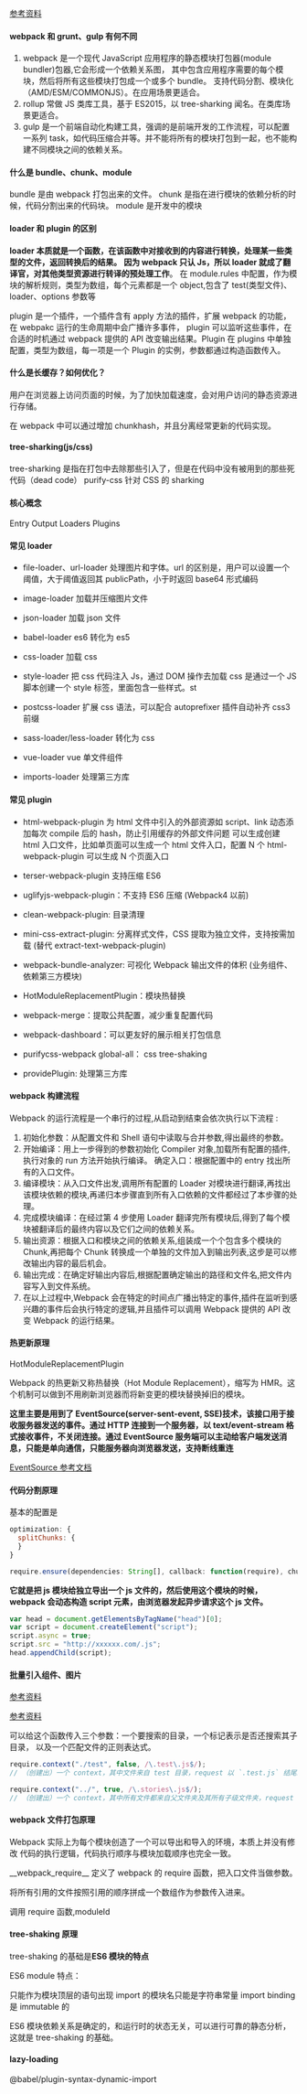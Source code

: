 [参考资料](https://mp.weixin.qq.com/s/UdsP3u_LR64dzffNPCx-2g)

#### webpack 和 grunt、gulp 有何不同

1. webpack 是一个现代 JavaScript 应用程序的静态模块打包器(module bundler)包器,它会形成一个依赖关系图，
   其中包含应用程序需要的每个模块，然后将所有这些模块打包成一个或多个 bundle。
   支持代码分割、模块化（AMD/ESM/COMMONJS）。在应用场景更适合。
2. rollup 常做 JS 类库工具，基于 ES2015，以 tree-sharking 闻名。在类库场景更适合。
3. gulp 是一个前端自动化构建工具，强调的是前端开发的工作流程，可以配置一系列 task，如代码压缩合并等。并不能将所有的模块打包到一起，也不能构建不同模块之间的依赖关系。

#### 什么是 bundle、chunk、module

bundle 是由 webpack 打包出来的文件。
chunk 是指在进行模块的依赖分析的时候，代码分割出来的代码块。
module 是开发中的模块

#### loader 和 plugin 的区别

**loader 本质就是一个函数，在该函数中对接收到的内容进行转换，处理某一些类型的文件，返回转换后的结果。**
**因为 webpack 只认 Js，所以 loader 就成了翻译官，对其他类型资源进行转译的预处理工作**。
在 module.rules 中配置，作为模块的解析规则，类型为数组，每个元素都是一个 object,包含了 test(类型文件)、loader、options 参数等

plugin 是一个插件，一个插件含有 apply 方法的插件，扩展 webpack 的功能，在 webpakc 运行的生命周期中会广播许多事件，
plugin 可以监听这些事件，在合适的时机通过 webpack 提供的 API 改变输出结果。Plugin 在 plugins 中单独配置，类型为数组，每一项是一个 Plugin 的实例，参数都通过构造函数传入。

#### 什么是长缓存？如何优化？

用户在浏览器上访问页面的时候，为了加快加载速度，会对用户访问的静态资源进行存储。

在 webpack 中可以通过增加 chunkhash，并且分离经常更新的代码实现。

#### tree-sharking(js/css)

tree-sharking 是指在打包中去除那些引入了，但是在代码中没有被用到的那些死代码（dead code）
purify-css 针对 CSS 的 sharking

#### 核心概念

Entry
Output
Loaders
Plugins

#### 常见 loader

- file-loader、url-loader 处理图片和字体。url 的区别是，用户可以设置一个阈值，大于阈值返回其 publicPath，小于时返回 base64 形式编码

- image-loader 加载并压缩图片文件

- json-loader 加载 json 文件

- babel-loader es6 转化为 es5

- css-loader 加载 css

- style-loader 把 css 代码注入 Js，通过 DOM 操作去加载 css 是通过一个 JS 脚本创建一个 style 标签，里面包含一些样式。st

- postcss-loader 扩展 css 语法，可以配合 autoprefixer 插件自动补齐 css3 前缀

- sass-loader/less-loader 转化为 css

- vue-loader vue 单文件组件

- imports-loader 处理第三方库

#### 常见 plugin

- html-webpack-plugin 为 html 文件中引入的外部资源如 script、link 动态添加每次 compile 后的 hash，防止引用缓存的外部文件问题
  可以生成创建 html 入口文件，比如单页面可以生成一个 html 文件入口，配置 N 个 html-webpack-plugin 可以生成 N 个页面入口

- terser-webpack-plugin 支持压缩 ES6

- uglifyjs-webpack-plugin：不支持 ES6 压缩 (Webpack4 以前)

- clean-webpack-plugin: 目录清理

- mini-css-extract-plugin: 分离样式文件，CSS 提取为独立文件，支持按需加载 (替代 extract-text-webpack-plugin)

- webpack-bundle-analyzer: 可视化 Webpack 输出文件的体积 (业务组件、依赖第三方模块)

- HotModuleReplacementPlugin：模块热替换

- webpack-merge：提取公共配置，减少重复配置代码

- webpack-dashboard：可以更友好的展示相关打包信息

- purifycss-webpack global-all： css tree-shaking

- providePlugin: 处理第三方库

#### webpack 构建流程

Webpack 的运行流程是一个串行的过程,从启动到结束会依次执行以下流程 :

1. 初始化参数：从配置文件和 Shell 语句中读取与合并参数,得出最终的参数。
2. 开始编译：用上一步得到的参数初始化 Compiler 对象,加载所有配置的插件,执行对象的 run 方法开始执行编译。
   确定入口：根据配置中的 entry 找出所有的入口文件。
3. 编译模块：从入口文件出发,调用所有配置的 Loader 对模块进行翻译,再找出该模块依赖的模块,再递归本步骤直到所有入口依赖的文件都经过了本步骤的处理。
4. 完成模块编译：在经过第 4 步使用 Loader 翻译完所有模块后,得到了每个模块被翻译后的最终内容以及它们之间的依赖关系。
5. 输出资源：根据入口和模块之间的依赖关系,组装成一个个包含多个模块的 Chunk,再把每个 Chunk 转换成一个单独的文件加入到输出列表,这步是可以修改输出内容的最后机会。
6. 输出完成：在确定好输出内容后,根据配置确定输出的路径和文件名,把文件内容写入到文件系统。
7. 在以上过程中,Webpack 会在特定的时间点广播出特定的事件,插件在监听到感兴趣的事件后会执行特定的逻辑,并且插件可以调用 Webpack 提供的 API 改变 Webpack 的运行结果。

#### 热更新原理

HotModuleReplacementPlugin

Webpack 的热更新又称热替换（Hot Module Replacement），缩写为 HMR。这个机制可以做到不用刷新浏览器而将新变更的模块替换掉旧的模块。

**这里主要是用到了 EventSource(server-sent-event, SSE)技术，该接口用于接收服务器发送的事件。通过 HTTP 连接到一个服务器，以 text/event-stream 格式接收事件，不关闭连接。通过 EventSource 服务端可以主动给客户端发送消息，只能是单向通信，只能服务器向浏览器发送，支持断线重连**

[EventSource 参考文档](https://developer.mozilla.org/zh-CN/docs/Server-sent_events/EventSource)

#### 代码分割原理

基本的配置是

```js
optimization: {
  splitChunks: {
  }
}
```

```js
require.ensure(dependencies: String[], callback: function(require), chunkName: String)

```

**它就是把 js 模块给独立导出一个 js 文件的，然后使用这个模块的时候，webpack 会动态构造 script 元素，由浏览器发起异步请求这个 js 文件。**

```js
var head = document.getElementsByTagName("head")[0];
var script = document.createElement("script");
script.async = true;
script.src = "http://xxxxxx.com/.js";
head.appendChild(script);
```

#### 批量引入组件、图片

[参考资料](https://segmentfault.com/a/1190000018651143)

[参考资料](https://webpack.docschina.org/guides/dependency-management)

可以给这个函数传入三个参数：一个要搜索的目录，一个标记表示是否还搜索其子目录， 以及一个匹配文件的正则表达式。

```js
require.context("./test", false, /\.test\.js$/);
// （创建出）一个 context，其中文件来自 test 目录，request 以 `.test.js` 结尾。

require.context("../", true, /\.stories\.js$/);
// （创建出）一个 context，其中所有文件都来自父文件夹及其所有子级文件夹，request 以 `.stories.js` 结尾。
```

#### webpack 文件打包原理

Webpack 实际上为每个模块创造了一个可以导出和导入的环境，本质上并没有修改 代码的执行逻辑，代码执行顺序与模块加载顺序也完全一致。

\_\_webpack_require\_\_ 定义了 webpack 的 require 函数，把入口文件当做参数。

将所有引用的文件按照引用的顺序拼成一个数组作为参数传入进来。

调用 require 函数,moduleId

#### tree-shaking 原理

tree-shaking 的基础是**ES6 模块的特点**

ES6 module 特点：

只能作为模块顶层的语句出现
import 的模块名只能是字符串常量
import binding 是 immutable 的

ES6 模块依赖关系是确定的，和运行时的状态无关，可以进行可靠的静态分析，这就是 tree-shaking 的基础。

#### lazy-loading

@babel/plugin-syntax-dynamic-import
